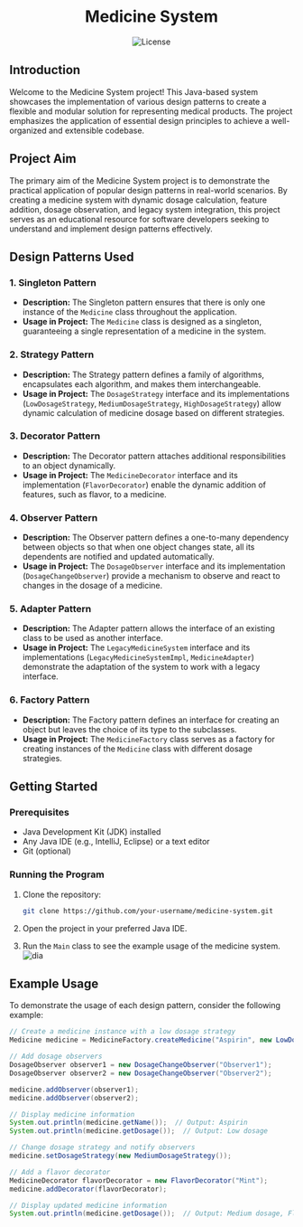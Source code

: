 <!-- Title Section -->
<h1 align="center">
  Medicine System
</h1>

<!-- Badges Section -->
<p align="center">
  <img src="https://img.shields.io/badge/License-MIT-blue.svg" alt="License">
  <!-- Add more badges as needed -->
</p>

<!-- Introduction Section -->
## Introduction

Welcome to the Medicine System project! This Java-based system showcases the implementation of various design patterns to create a flexible and modular solution for representing medical products. The project emphasizes the application of essential design principles to achieve a well-organized and extensible codebase.

<!-- Project Aim Section -->
## Project Aim

The primary aim of the Medicine System project is to demonstrate the practical application of popular design patterns in real-world scenarios. By creating a medicine system with dynamic dosage calculation, feature addition, dosage observation, and legacy system integration, this project serves as an educational resource for software developers seeking to understand and implement design patterns effectively.

<!-- Design Patterns Section -->
## Design Patterns Used

### 1. Singleton Pattern

- **Description:** The Singleton pattern ensures that there is only one instance of the `Medicine` class throughout the application.
- **Usage in Project:** The `Medicine` class is designed as a singleton, guaranteeing a single representation of a medicine in the system.

### 2. Strategy Pattern

- **Description:** The Strategy pattern defines a family of algorithms, encapsulates each algorithm, and makes them interchangeable.
- **Usage in Project:** The `DosageStrategy` interface and its implementations (`LowDosageStrategy`, `MediumDosageStrategy`, `HighDosageStrategy`) allow dynamic calculation of medicine dosage based on different strategies.

### 3. Decorator Pattern

- **Description:** The Decorator pattern attaches additional responsibilities to an object dynamically.
- **Usage in Project:** The `MedicineDecorator` interface and its implementation (`FlavorDecorator`) enable the dynamic addition of features, such as flavor, to a medicine.

### 4. Observer Pattern

- **Description:** The Observer pattern defines a one-to-many dependency between objects so that when one object changes state, all its dependents are notified and updated automatically.
- **Usage in Project:** The `DosageObserver` interface and its implementation (`DosageChangeObserver`) provide a mechanism to observe and react to changes in the dosage of a medicine.

### 5. Adapter Pattern

- **Description:** The Adapter pattern allows the interface of an existing class to be used as another interface.
- **Usage in Project:** The `LegacyMedicineSystem` interface and its implementations (`LegacyMedicineSystemImpl`, `MedicineAdapter`) demonstrate the adaptation of the system to work with a legacy interface.

### 6. Factory Pattern

- **Description:** The Factory pattern defines an interface for creating an object but leaves the choice of its type to the subclasses.
- **Usage in Project:** The `MedicineFactory` class serves as a factory for creating instances of the `Medicine` class with different dosage strategies.

<!-- Getting Started Section -->
## Getting Started

### Prerequisites

- Java Development Kit (JDK) installed
- Any Java IDE (e.g., IntelliJ, Eclipse) or a text editor
- Git (optional)

### Running the Program

1. Clone the repository:

    ```bash
    git clone https://github.com/your-username/medicine-system.git
    ```

2. Open the project in your preferred Java IDE.

3. Run the `Main` class to see the example usage of the medicine system.
![dia](https://github.com/ArmanJ04/SDP/assets/57132784/8df95ff7-d736-44ec-b2f1-0b5dfb95e53e)
<!-- Example Usage Section -->
## Example Usage

To demonstrate the usage of each design pattern, consider the following example:

```java
// Create a medicine instance with a low dosage strategy
Medicine medicine = MedicineFactory.createMedicine("Aspirin", new LowDosageStrategy());

// Add dosage observers
DosageObserver observer1 = new DosageChangeObserver("Observer1");
DosageObserver observer2 = new DosageChangeObserver("Observer2");

medicine.addObserver(observer1);
medicine.addObserver(observer2);

// Display medicine information
System.out.println(medicine.getName());  // Output: Aspirin
System.out.println(medicine.getDosage());  // Output: Low dosage

// Change dosage strategy and notify observers
medicine.setDosageStrategy(new MediumDosageStrategy());

// Add a flavor decorator
MedicineDecorator flavorDecorator = new FlavorDecorator("Mint");
medicine.addDecorator(flavorDecorator);

// Display updated medicine information
System.out.println(medicine.getDosage());  // Output: Medium dosage, Flavor: Mint


